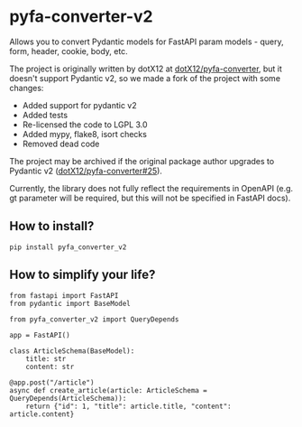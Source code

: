 # pyfa-converter-v2

Allows you to convert Pydantic models for FastAPI param models - query, form, header, cookie, body, etc.

The project is originally written by dotX12 at [dotX12/pyfa-converter](https://github.com/dotX12/pyfa-converter),
but it doesn't support Pydantic v2, so we made a fork of the project with some changes:

- Added support for pydantic v2
- Added tests
- Re-licensed the code to LGPL 3.0
- Added mypy, flake8, isort checks
- Removed dead code

The project may be archived if the original package author upgrades to Pydantic v2
([dotX12/pyfa-converter#25](https://github.com/dotX12/pyfa-converter/issues/25)).

Currently, the library does not fully reflect the requirements in OpenAPI (e.g. gt parameter will be required, but this will not be specified in FastAPI docs).

## How to install?

`pip install pyfa_converter_v2`

## How to simplify your life?

```python3
from fastapi import FastAPI
from pydantic import BaseModel

from pyfa_converter_v2 import QueryDepends

app = FastAPI()

class ArticleSchema(BaseModel):
    title: str
    content: str

@app.post("/article")
async def create_article(article: ArticleSchema = QueryDepends(ArticleSchema)):
    return {"id": 1, "title": article.title, "content": article.content}
```
